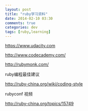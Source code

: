 ```yaml
---
layout: post
title: "ruby学习资料"
date: 2014-02-10 03:30
comments: true
categories: dev
tags: [ruby,learning]
---
```


https://www.udacity.com

http://www.codecademy.com/

http://rubymonk.com/

ruby编程最佳建议

http://ruby-china.org/wiki/coding-style

rubyconf 视频

http://ruby-china.org/topics/15749

